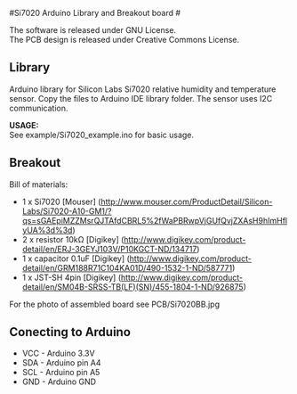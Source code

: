 #Si7020 Arduino Library and Breakout board #

The software is released under GNU License.   
The PCB design is released under Creative Commons License.

## Library ##

Arduino library for Silicon Labs Si7020 relative humidity and temperature
sensor. Copy the files to Arduino IDE library folder. The sensor uses I2C 
communication. 

**USAGE:**  
See example/Si7020\_example.ino for basic usage.

## Breakout ##
Bill of materials:
- 1 x Si7020 [Mouser] (http://www.mouser.com/ProductDetail/Silicon-Labs/Si7020-A10-GM1/?qs=sGAEpiMZZMsrQJTAfdCBRL5%2fWaPBRwpVjGUfQvjZXAsH9hImHflyUA%3d%3d)
- 2 x resistor 10kΩ [Digikey] (http://www.digikey.com/product-detail/en/ERJ-3GEYJ103V/P10KGCT-ND/134717)
- 1 x capacitor 0.1uF [Digikey] (http://www.digikey.com/product-detail/en/GRM188R71C104KA01D/490-1532-1-ND/587771)
- 1 x JST-SH 4pin [Digikey] (http://www.digikey.com/product-detail/en/SM04B-SRSS-TB(LF)(SN)/455-1804-1-ND/926875)

For the photo of assembled board see PCB/Si7020BB.jpg

## Conecting to Arduino ##
- VCC - Arduino 3.3V
- SDA - Arduino pin A4
- SCL - Arduino pin A5
- GND - Arduino GND
